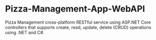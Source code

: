 # Pizza-Management-App-WebAPI
Pizza Management cross-platform RESTful service using ASP.NET Core controllers that supports create, read, update, delete (CRUD) operations using .NET and C#.
